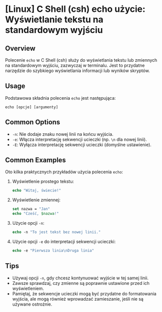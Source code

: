 # [Linux] C Shell (csh) echo użycie: Wyświetlanie tekstu na standardowym wyjściu

## Overview
Polecenie `echo` w C Shell (csh) służy do wyświetlania tekstu lub zmiennych na standardowym wyjściu, zazwyczaj w terminalu. Jest to przydatne narzędzie do szybkiego wyświetlania informacji lub wyników skryptów.

## Usage
Podstawowa składnia polecenia `echo` jest następująca:

```
echo [opcje] [argumenty]
```

## Common Options
- `-n`: Nie dodaje znaku nowej linii na końcu wyjścia.
- `-e`: Włącza interpretację sekwencji ucieczki (np. `\n` dla nowej linii).
- `-E`: Wyłącza interpretację sekwencji ucieczki (domyślne ustawienie).

## Common Examples
Oto kilka praktycznych przykładów użycia polecenia `echo`:

1. Wyświetlenie prostego tekstu:
   ```csh
   echo "Witaj, świecie!"
   ```

2. Wyświetlenie zmiennej:
   ```csh
   set nazwa = "Jan"
   echo "Cześć, $nazwa!"
   ```

3. Użycie opcji `-n`:
   ```csh
   echo -n "To jest tekst bez nowej linii."
   ```

4. Użycie opcji `-e` do interpretacji sekwencji ucieczki:
   ```csh
   echo -e "Pierwsza linia\nDruga linia"
   ```

## Tips
- Używaj opcji `-n`, gdy chcesz kontynuować wyjście w tej samej linii.
- Zawsze sprawdzaj, czy zmienne są poprawnie ustawione przed ich wyświetleniem.
- Pamiętaj, że sekwencje ucieczki mogą być przydatne do formatowania wyjścia, ale mogą również wprowadzać zamieszanie, jeśli nie są używane ostrożnie.
